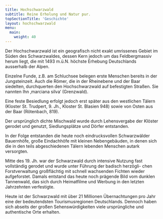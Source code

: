 ```yaml
---
title: Hochschwarzwald
subtitle: Reine Erholung und Natur pur.
topSectionTitle: 'Geschichte'
layout: hochschwarzwald
menu:
  main:
    weight: 40
---
```


Der Hochschwarzwald ist ein geografisch nicht exakt umrissenes Gebiet im Süden des Schwarzwaldes, dessen Kern jedoch um das Feldbergmassiv herum liegt, die mit 1493 m.ü.N. höchste Erhebung Deutschlands ausserhalb der Alpen.

Einzelne Funde, z.B. am Schluchsee belegen erste Menschen bereits in der Jungsteinzeit. Auch die Römer, die in der Rheinebene und der Baar siedelten, durchquerten den Hochschwarzwald auf befestigten Straßen. Sie nannten Ihn ‚marciana silva‘ (Grenzwald).

Eine feste Besiedlung erfolgt jedoch erst später aus den westlichen Tälern (Kloster St. Trudpert, 9. Jh., Kloster St. Blasien 948) sowie von Osten aus der Baar (Rötenbach, 819).

Der ursprünglich dichte Mischwald wurde durch Lehensvergabe der Klöster gerodet und genutzt, Siedlungsplätze und Dörfer entstanden.

In der Folge entstanden die heute noch eindrucksvollen Schwarzwälder Bauernhöfe, große Eindachhöfe mit kleinen Nebengebäuden, in denen sich die in den teils abgeschiedenen Tälern lebenden Menschen autark versorgten.

Mitte des 19. Jh. war der Schwarzwald durch intensive Nutzung fast vollständig gerodet und wurde unter Führung der badisch herzögli- chen Forstverwaltung großflächtig mit schnell wachsenden Fichten wieder aufgeforstet. Damals entstand das heute noch prägende Bild vom dunklen Tannenwald, das sich durch Heimatfilme und Werbung in den letzten Jahrzehnten verfestigte.

Heute ist der Schwarzwald mit über 21 Millionen Übernachtungen pro Jahr eine der bedeutendsten Tourismusregionen Deutschlands. Dennoch haben sich abseits der großen Sehenswürdigkeiten viele ursprüngliche und authentische Orte erhalten.

